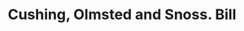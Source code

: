 ---
doi: 10.7916/D8184JKV
date_other: '1880'
date_other_textual: 1880-1889
form: printed ephemera
genre:
- Invoices
name:
- Cushing, Olmsted and Snoss
object_in_context_url: https://biggert.cul.columbia.edu/items/view/ave_biggert_00361
subject_hierarchical_geographic:
- Boston, Massachusetts, United States
subject_name:
- Cushing, Olmsted and Snoss
title: Cushing, Olmsted and Snoss. Bill
sort_title: Cushing, Olmsted and Snoss. Bill
call_number: ave_biggert_00361
coordinates:
- 42.35805555555556,-71.06361111111111
pid: ave_biggert_00361
identifiers: ave_biggert_00361
thumbnail: https://derivativo-3.library.columbia.edu/iiif/2/ldpd:344122/full/!256,256/0/native.jpg
permalink: "/biggert/ave_biggert_00361/"
layout: iiif-image-page
---
